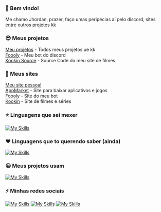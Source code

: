 ### 👋 Bem vindo!
Me chamo Jhordan, prazer, faço umas peripécias aí pelo discord, sites entre outros projetos kk

### 😎 Meus projetos
[Meu projetos](https://github.com/jhoOrdann/myprojects) - Todos meus projetos ue kk<br>
[Foooly](https://github.com/jhoOrdann/FooolyBot) - Meu bot do discord<br>
[Kookin Source](https://github.com/jhoOrdann/kookin-source) - Source Code do meu site de filmes

### 📌 Meus sites
[Meu site pessoal](#)<br>
[AppMarket](https://appmarket.vercel.app) - Site para baixar aplicativos e jogos<br>
[Foooly](https://foooly.vercel.app) - Site do meu bot<br>
[Kookin](https://kookin.vercel.app) - Site de filmes e séries

### ⭐ Linguagens que sei mexer
[![My Skills](https://skillicons.dev/icons?i=js,html,css)](#)

### ❤ Linguagens que to querendo saber (ainda)
[![My Skills](https://skillicons.dev/icons?i=cs,c,cpp)](#)

### 😀 Meus projetos usam
[![My Skills](https://skillicons.dev/icons?i=vercel,vscode,nodejs,md,github)](#)

### ⚡ Minhas redes sociais
[![My Skills](https://skillicons.dev/icons?i=discord)](https://discord.com/users/733725067451826199) [![My Skills](https://skillicons.dev/icons?i=instagram)](https://www.instagram.com/jhordan_lossehelin_)
[![My Skills](https://skillicons.dev/icons?i=twitter)](https://x.com/jhoOrdann_)

<!--
**jhoOrdann/jhoOrdann** is a ✨ _special_ ✨ repository because its `README.md` (this file) appears on your GitHub profile.

Here are some ideas to get you started:

- 🔭 I’m currently working on ...
- 🌱 I’m currently learning ...
- 👯 I’m looking to collaborate on ...
- 🤔 I’m looking for help with ...
- 💬 Ask me about ...
- 📫 How to reach me: ...
- 😄 Pronouns: ...
- ⚡ Fun fact: ...
-->
